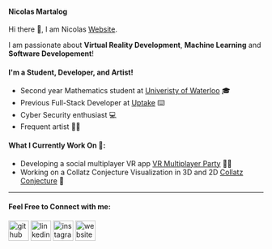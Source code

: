

<!--
**NicolasMartalog/NicolasMartalog** is a ✨ _special_ ✨ repository because its `README.md` (this file) appears on your GitHub profile.

Here are some ideas to get you started:

- 🔭 I’m currently working on ...
- 🌱 I’m currently learning ...
- 👯 I’m looking to collaborate on ...
- 🤔 I’m looking for help with ...
- 💬 Ask me about ...
- 📫 How to reach me: ...
- 😄 Pronouns: ...
- ⚡ Fun fact: ...
-->

#### Nicolas Martalog

Hi there 👋, I am Nicolas [Website](https://nicolasmartalog.github.io/MyWebsite/).

I am passionate about **Virtual Reality Development**, **Machine Learning** and **Software Developement**!

#### I'm a Student, Developer, and Artist!
- Second year Mathematics student at [Univeristy of Waterloo](https://uwaterloo.ca/math/) 🎓
- Previous Full-Stack Developer at [Uptake](https://www.uptake.com/) ⌨️
- Cyber Security enthusiast 💻
- Frequent artist 🧑‍🎨


#### What I Currently Work On 🔭:
- Developing a social multiplayer VR app [VR Multiplayer Party](https://youtu.be/jZcdRyEPjHI) 👨‍💻
- Working on a Collatz Conjecture Visualization in 3D and 2D [Collatz Conjecture](https://en.wikipedia.org/wiki/Collatz_conjecture) 🧮
 
 ---
 
 #### Feel Free to Connect with me:
[<img src='https://cdn.jsdelivr.net/npm/simple-icons@3.0.1/icons/github.svg' alt='github' height='40'>](https://github.com/NicolasMartalog)  [<img src='https://cdn.jsdelivr.net/npm/simple-icons@3.0.1/icons/linkedin.svg' alt='linkedin' height='40'>](https://www.linkedin.com/in/nicolas-martalog/)  [<img src='https://cdn.jsdelivr.net/npm/simple-icons@3.0.1/icons/instagram.svg' alt='instagram' height='40'>](https://www.instagram.com/nicolasmartalog/)  [<img src='https://cdn.jsdelivr.net/npm/simple-icons@3.0.1/icons/icloud.svg' alt='website' height='40'>](https://nicolasmartalog.github.io/MyWebsite/)  

